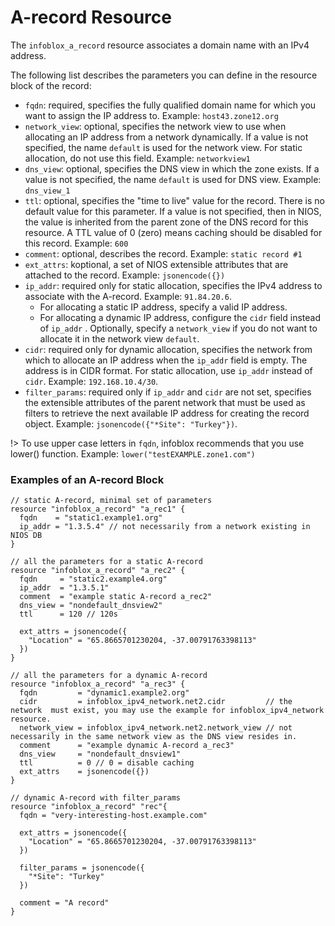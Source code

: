 # A-record Resource

The `infoblox_a_record` resource associates a domain name with an IPv4 address.

The following list describes the parameters you can define in the resource block of the record:

- `fqdn`: required, specifies the fully qualified domain name for which you want to assign the IP address to. Example: `host43.zone12.org`
- `network_view`: optional, specifies the network view to use when allocating an IP address from a network dynamically. If a value is not specified, the name `default` is used for the network view. For static allocation, do not use this field. Example: `networkview1`
- `dns_view`: optional, specifies the DNS view in which the zone exists. If a value is not specified, the name `default` is used for DNS view. Example: `dns_view_1`
- `ttl`: optional, specifies the "time to live" value for the record. There is no default value for this parameter. If a value is not specified, then in NIOS, the value is inherited from the parent zone of the DNS record for this resource. A TTL value of 0 (zero) means caching should be disabled for this record. Example: `600`
- `comment`: optional, describes the record. Example: `static record #1`
- `ext_attrs`: koptional, a set of NIOS extensible attributes that are attached to the record. Example: `jsonencode({})`
- `ip_addr`: required only for static allocation, specifies the IPv4 address to associate with the A-record. Example: `91.84.20.6`.
  - For allocating a static IP address, specify a valid IP address.
  - For allocating a dynamic IP address, configure the `cidr` field instead of `ip_addr` . Optionally, specify a `network_view` if you do not want to allocate it in the network view `default`.
- `cidr`: required only for dynamic allocation, specifies the network from which to allocate an IP address when the `ip_addr` field is empty. The address is in CIDR format. For static allocation, use `ip_addr` instead of `cidr`. Example: `192.168.10.4/30`.
- `filter_params`: required only if `ip_addr` and `cidr` are not set, specifies the extensible attributes of the parent network that must be used as filters to retrieve the next available IP address for creating the record object. Example: `jsonencode({"*Site": "Turkey"})`.

!> To use upper case letters in `fqdn`, infoblox recommends that you use lower() function. Example: `lower("testEXAMPLE.zone1.com")`

### Examples of an A-record Block

```hcl
// static A-record, minimal set of parameters
resource "infoblox_a_record" "a_rec1" {
  fqdn    = "static1.example1.org"
  ip_addr = "1.3.5.4" // not necessarily from a network existing in NIOS DB
}

// all the parameters for a static A-record
resource "infoblox_a_record" "a_rec2" {
  fqdn     = "static2.example4.org"
  ip_addr  = "1.3.5.1"
  comment  = "example static A-record a_rec2"
  dns_view = "nondefault_dnsview2"
  ttl      = 120 // 120s

  ext_attrs = jsonencode({
    "Location" = "65.8665701230204, -37.00791763398113"
  })
}

// all the parameters for a dynamic A-record
resource "infoblox_a_record" "a_rec3" {
  fqdn         = "dynamic1.example2.org"
  cidr         = infoblox_ipv4_network.net2.cidr         // the network  must exist, you may use the example for infoblox_ipv4_network resource.
  network_view = infoblox_ipv4_network.net2.network_view // not necessarily in the same network view as the DNS view resides in.
  comment      = "example dynamic A-record a_rec3"
  dns_view     = "nondefault_dnsview1"
  ttl          = 0 // 0 = disable caching
  ext_attrs    = jsonencode({})
}

// dynamic A-record with filter_params
resource "infoblox_a_record" "rec"{
  fqdn = "very-interesting-host.example.com"

  ext_attrs = jsonencode({
    "Location" = "65.8665701230204, -37.00791763398113"
  })

  filter_params = jsonencode({
    "*Site": "Turkey"
  })

  comment = "A record"
}
```

